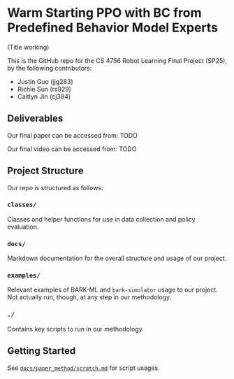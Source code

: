 # Warm Starting PPO with BC from Predefined Behavior Model Experts
(Title working)

This is the GitHub repo for the CS 4756 Robot Learning Final Project (SP25), by the following contributors:

* Justin Guo (jjg283)
* Richie Sun (rs929)
* Caitlyn Jin (cj384)

## Deliverables

Our final paper can be accessed from: TODO

Our final video can be accessed from: TODO

## Project Structure

Our repo is structured as follows:

### `classes/`

Classes and helper functions for use in data collection and policy evaluation.

### `docs/`

Markdown documentation for the overall structure and usage of our project.

### `examples/` 

Relevant examples of BARK-ML and `bark-simulator` usage to our project. Not actually run, though, at any step in our methodology.

### `./`

Contains key scripts to run in our methodology.

## Getting Started

See [`docs/paper_method/scratch.md`](https://github.com/thisjustin123/cs-4756-final/blob/main/docs/paper_method_scratch.md) for script usages.
